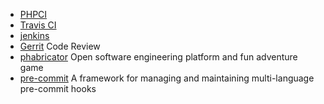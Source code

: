 * [PHPCI](https://www.phptesting.org/)
* [Travis CI](https://travis-ci.org/)
* [jenkins](https://jenkins.io/index.html)
* [Gerrit](https://github.com/GerritCodeReview/gerrit) Code Review
* [phabricator](http://phabricator.org/) Open software engineering platform and fun adventure game
* [pre-commit](http://pre-commit.com/) A framework for managing and maintaining multi-language pre-commit hooks
